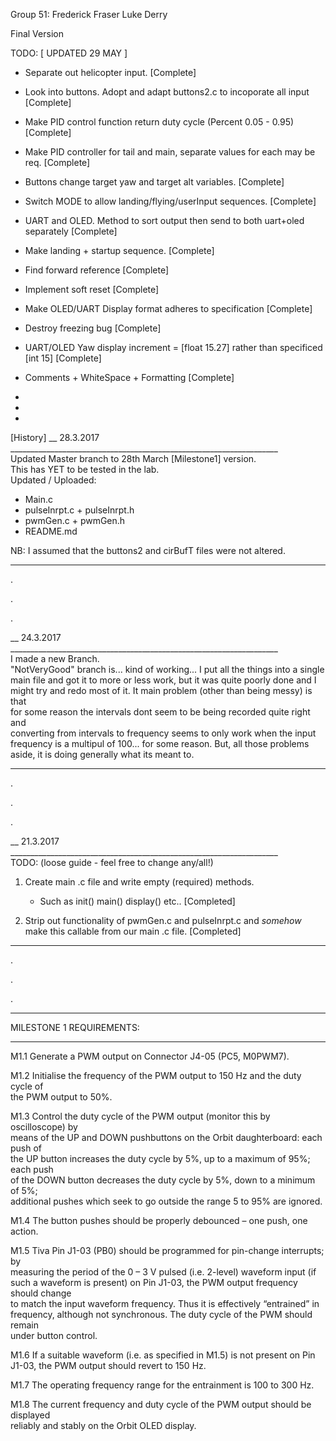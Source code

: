Group 51:
Frederick Fraser
Luke Derry

Final Version

TODO: [ UPDATED 29 MAY ]
- Separate out helicopter input.                                                    [Complete]  
- Look into buttons. Adopt and adapt buttons2.c to incoporate all input             [Complete]  
- Make PID control function return duty cycle (Percent 0.05 - 0.95)                 [Complete]  
- Make PID controller for tail and main, separate values for each may be req.       [Complete]                      
- Buttons change target yaw and target alt variables.                               [Complete]  
- Switch MODE to allow landing/flying/userInput sequences.                          [Complete]  
- UART and OLED. Method to sort output then send to both uart+oled separately       [Complete]  
- Make landing + startup sequence.                                                  [Complete]  
- Find forward reference                                                            [Complete]  
- Implement soft reset                                                              [Complete]  
- Make OLED/UART Display format adheres to specification                            [Complete]  
- Destroy freezing bug                                                              [Complete]
- UART/OLED Yaw display increment = [float 15.27] rather than specificed [int 15]   [Complete]
- Comments + WhiteSpace + Formatting                                                [Complete]







-
-
-
[History]
__ 28.3.2017 ___________________________________________________________________  
Updated Master branch to 28th March [Milestone1] version.  
This has YET to be tested in the lab.  
Updated / Uploaded:  
- Main.c  
- pulseInrpt.c + pulseInrpt.h  
- pwmGen.c + pwmGen.h  
- README.md  
  
NB: I assumed that the buttons2 and cirBufT files were not altered.  
________________________________________________________________________________  
  
.  
  
.  
  
.  
  
__ 24.3.2017 ___________________________________________________________________  
I made a new Branch.   
"NotVeryGood" branch is... kind of working... I put all the things into a single  
main file and got it to more or less work, but it was quite poorly done and I  
might try and redo most of it. It main problem (other than being messy) is that   
for some reason the intervals dont seem to be being recorded quite right and  
converting from intervals to frequency seems to only work when the input  
frequency is a multipul of 100... for some reason. But, all those problems  
aside, it is doing generally what its meant to.  
________________________________________________________________________________  
  
.  
  
.  
  
.  
  
__ 21.3.2017 ___________________________________________________________________  
TODO: (loose guide - feel free to change any/all!)  
  
1. Create main .c file and write empty (required) methods.  
    - Such as init() main() display() etc.. [Completed]  
      
2. Strip out functionality of pwmGen.c and pulseInrpt.c and _somehow_  
    make this callable from our main .c file. [Completed]  
________________________________________________________________________________  
  
.  
  
.  
  
.  
  
________________________________________________________________________________  

MILESTONE 1 REQUIREMENTS:  
________________________________________________________________________________  
  
M1.1 Generate a PWM output on Connector J4-05 (PC5, M0PWM7).  
  
M1.2 Initialise the frequency of the PWM output to 150 Hz and the duty cycle of   
the PWM output to 50%.  
  
M1.3 Control the duty cycle of the PWM output (monitor this by oscilloscope) by  
means of the UP and DOWN pushbuttons on the Orbit daughterboard: each push of   
the UP button increases the duty cycle by 5%, up to a maximum of 95%; each push  
of the DOWN button decreases the duty cycle by 5%, down to a minimum of 5%;  
additional pushes which seek to go outside the range 5 to 95% are ignored.  
  
M1.4 The button pushes should be properly debounced – one push, one action.  
  
M1.5 Tiva Pin J1-03 (PB0) should be programmed for pin-change interrupts; by  
measuring the period of the 0 – 3 V pulsed (i.e. 2-level) waveform input (if  
such a waveform is present) on Pin J1-03, the PWM output frequency should change  
to match the input waveform frequency. Thus it is effectively “entrained” in  
frequency, although not synchronous. The duty cycle of the PWM should remain  
under button control.  
  
M1.6 If a suitable waveform (i.e. as specified in M1.5) is not present on Pin  
J1-03, the PWM output should revert to 150 Hz.  
  
M1.7 The operating frequency range for the entrainment is 100 to 300 Hz.  
  
M1.8 The current frequency and duty cycle of the PWM output should be displayed  
reliably and stably on the Orbit OLED display.  
  
  
